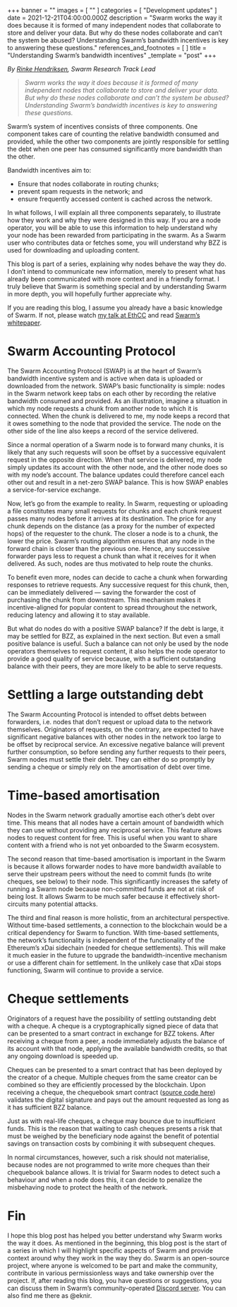 +++
banner = ""
images = [ "" ]
categories = [ "Development updates" ]
date = 2021-12-21T04:00:00.000Z
description = "Swarm works the way it does because it is formed of many independent nodes that collaborate to store and deliver your data. But why do these nodes collaborate and can’t the system be abused? Understanding Swarm’s bandwidth incentives is key to answering these questions."
references_and_footnotes = [ ]
title = "Understanding Swarm’s bandwidth incentives"
_template = "post"
+++

_By_ [_Rinke Hendriksen_](https://twitter.com/EknirNL/)_, Swarm Research Track Lead_

> _Swarm works the way it does because it is formed of many independent nodes that collaborate to store and deliver your data. But why do these nodes collaborate and can’t the system be abused? Understanding Swarm’s bandwidth incentives is key to answering these questions._

Swarm’s system of incentives consists of three components. One component takes care of counting the relative bandwidth consumed and provided, while the other two components are jointly responsible for settling the debt when one peer has consumed significantly more bandwidth than the other.

Bandwidth incentives aim to:

- Ensure that nodes collaborate in routing chunks;
- prevent spam requests in the network; and
- ensure frequently accessed content is cached across the network.

In what follows, I will explain all three components separately, to illustrate how they work and why they were designed in this way.
If you are a node operator, you will be able to use this information to help understand why your node has been rewarded from participating in the swarm. As a Swarm user who contributes data or fetches some, you will understand why BZZ is used for downloading and uploading content.

This blog is part of a series, explaining why nodes behave the way they do. I don’t intend to communicate new information, merely to present what has already been communicated with more context and in a friendly format. I truly believe that Swarm is something special and by understanding Swarm in more depth, you will hopefully further appreciate why.

If you are reading this blog, I assume you already have a basic knowledge of Swarm. If not, please watch [my talk at EthCC](https://youtu.be/d2TX5AtBcQk?t=363) and read [Swarm’s whitepaper](https://www.ethswarm.org/swarm-whitepaper.pdf).

# Swarm Accounting Protocol

The Swarm Accounting Protocol (SWAP) is at the heart of Swarm’s bandwidth incentive system and is active when data is uploaded or downloaded from the network. SWAP’s basic functionality is simple: nodes in the Swarm network keep tabs on each other by recording the relative bandwidth consumed and provided. As an illustration, imagine a situation in which my node requests a chunk from another node to which it is connected. When the chunk is delivered to me, my node keeps a record that it owes something to the node that provided the service. The node on the other side of the line also keeps a record of the service delivered.

Since a normal operation of a Swarm node is to forward many chunks, it is likely that any such requests will soon be offset by a successive equivalent request in the opposite direction. When that service is delivered, my node simply updates its account with the other node, and the other node does so with my node’s account. The balance updates could therefore cancel each other out and result in a net-zero SWAP balance. This is how SWAP enables a service-for-service exchange.

Now, let’s go from the example to reality. In Swarm, requesting or uploading a file constitutes many small requests for chunks and each chunk request passes many nodes before it arrives at its destination. The price for any chunk depends on the distance (as a proxy for the number of expected hops) of the requester to the chunk. The closer a node is to a chunk, the lower the price. Swarm’s routing algorithm ensures that any node in the forward chain is closer than the previous one. Hence, any successive forwarder pays less to request a chunk than what it receives for it when delivered. As such, nodes are thus motivated to help route the chunks.

To benefit even more, nodes can decide to cache a chunk when forwarding responses to retrieve requests. Any successive request for this chunk, then, can be immediately delivered — saving the forwarder the cost of purchasing the chunk from downstream. This mechanism makes it incentive-aligned for popular content to spread throughout the network, reducing latency and allowing it to stay available.

But what do nodes do with a positive SWAP balance? If the debt is large, it may be settled for BZZ, as explained in the next section. But even a small positive balance is useful. Such a balance can not only be used by the node operators themselves to request content, it also helps the node operator to provide a good quality of service because, with a sufficient outstanding balance with their peers, they are more likely to be able to serve requests.

# Settling a large outstanding debt

The Swarm Accounting Protocol is intended to offset debts between forwarders, i.e. nodes that don’t request or upload data to the network themselves. Originators of requests, on the contrary, are expected to have significant negative balances with other nodes in the network too large to be offset by reciprocal service. An excessive negative balance will prevent further consumption, so before sending any further requests to their peers, Swarm nodes must settle their debt. They can either do so promptly by sending a cheque or simply rely on the amortisation of debt over time.

# Time-based amortisation

Nodes in the Swarm network gradually amortise each other’s debt over time. This means that all nodes have a certain amount of bandwidth which they can use without providing any reciprocal service. This feature allows nodes to request content for free. This is useful when you want to share content with a friend who is not yet onboarded to the Swarm ecosystem.

The second reason that time-based amortisation is important in the Swarm is because it allows forwarder nodes to have more bandwidth available to serve their upstream peers without the need to commit funds (to write cheques, see below) to their node. This significantly increases the safety of running a Swarm node because non-committed funds are not at risk of being lost. It allows Swarm to be much safer because it effectively short-circuits many potential attacks.

The third and final reason is more holistic, from an architectural perspective. Without time-based settlements, a connection to the blockchain would be a critical dependency for Swarm to function. With time-based settlements, the network’s functionality is independent of the functionality of the Ethereum’s xDai sidechain (needed for cheque settlements). This will make it much easier in the future to upgrade the bandwidth-incentive mechanism or use a different chain for settlement. In the unlikely case that xDai stops functioning, Swarm will continue to provide a service.

# Cheque settlements

Originators of a request have the possibility of settling outstanding debt with a cheque. A cheque is a cryptographically signed piece of data that can be presented to a smart contract in exchange for BZZ tokens. After receiving a cheque from a peer, a node immediately adjusts the balance of its account with that node, applying the available bandwidth credits, so that any ongoing download is speeded up.

Cheques can be presented to a smart contract that has been deployed by the creator of a cheque. Multiple cheques from the same creator can be combined so they are efficiently processed by the blockchain. Upon receiving a cheque, the chequebook smart contract ([source code here](https://github.com/ethersphere/swap-swear-and-swindle)) validates the digital signature and pays out the amount requested as long as it has sufficient BZZ balance.

Just as with real-life cheques, a cheque may bounce due to insufficient funds. This is the reason that waiting to cash cheques presents a risk that must be weighed by the beneficiary node against the benefit of potential savings on transaction costs by combining it with subsequent cheques.

In normal circumstances, however, such a risk should not materialise, because nodes are not programmed to write more cheques than their chequebook balance allows. It is trivial for Swarm nodes to detect such a behaviour and when a node does this, it can decide to penalize the misbehaving node to protect the health of the network.

# Fin

I hope this blog post has helped you better understand why Swarm works the way it does. As mentioned in the beginning, this blog post is the start of a series in which I will highlight specific aspects of Swarm and provide context around why they work in the way they do. Swarm is an open-source project, where anyone is welcomed to be part and make the community, contribute in various permissionless ways and take ownership over the project. If, after reading this blog, you have questions or suggestions, you can discuss them in Swarm’s community-operated [Discord server](https://discord.gg/wdghaQsGq5). You can also find me there as @eknir.

